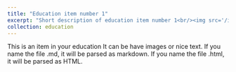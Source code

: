 ```yaml
---
title: "Education item number 1"
excerpt: "Short description of education item number 1<br/><img src='/images/500x300.png'>"
collection: education
---
```


This is an item in your education It can be have images or nice text. If you name the file .md, it will be parsed as markdown. If you name the file .html, it will be parsed as HTML. 
